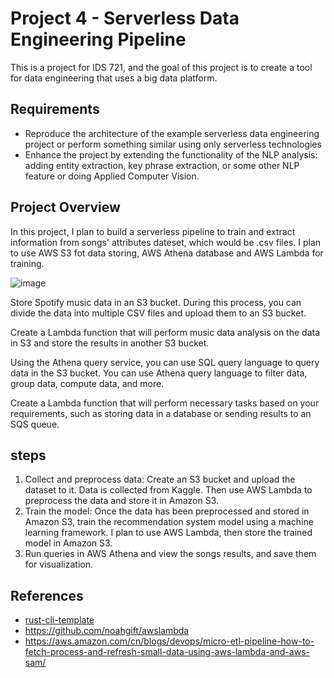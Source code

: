 # Project 4 - Serverless Data Engineering Pipeline
This is a project for IDS 721, and the goal of this project is to create a tool for data engineering that uses a big data platform.

## Requirements
* Reproduce the architecture of the example serverless data engineering project or perform something similar using only serverless technologies
* Enhance the project by extending the functionality of the NLP analysis: adding entity extraction, key phrase extraction, or some other NLP feature or doing Applied Computer Vision.

## Project Overview
In this project, I plan to build a serverless pipeline to train and extract information from songs' attributes dateset, which would be .csv files. I plan to use AWS S3 fot data storing, AWS Athena database and AWS Lambda for training. 

![image](https://user-images.githubusercontent.com/101923398/231911950-514ee192-c391-4817-9876-58424005dbba.png)

Store Spotify music data in an S3 bucket. During this process, you can divide the data into multiple CSV files and upload them to an S3 bucket.

Create a Lambda function that will perform music data analysis on the data in S3 and store the results in another S3 bucket.

Using the Athena query service, you can use SQL query language to query data in the S3 bucket. You can use Athena query language to filter data, group data, compute data, and more.

Create a Lambda function that will perform necessary tasks based on your requirements, such as storing data in a database or sending results to an SQS queue.


## steps 
1. Collect and preprocess data: Create an S3 bucket and upload the dataset to it. Data is collected from Kaggle. Then use AWS Lambda to preprocess the data and store it in Amazon S3.
2. Train the model: Once the data has been preprocessed and stored in Amazon S3, train the recommendation system model using a machine learning framework. I plan to use AWS Lambda, then store the trained model in Amazon S3.
3. Run queries in AWS Athena and view the songs results, and save them for visualization.



## References

* [rust-cli-template](https://github.com/kbknapp/rust-cli-template)
* https://github.com/noahgift/awslambda
* https://aws.amazon.com/cn/blogs/devops/micro-etl-pipeline-how-to-fetch-process-and-refresh-small-data-using-aws-lambda-and-aws-sam/
